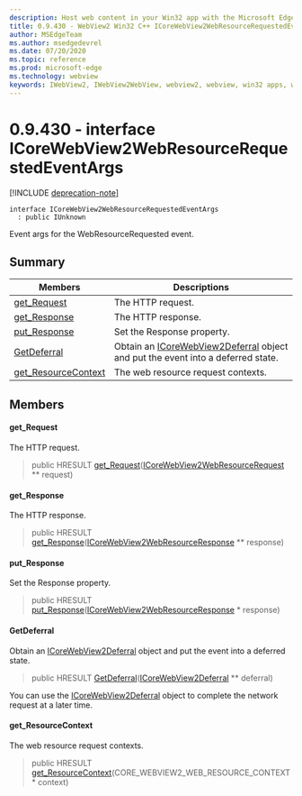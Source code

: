 ```yaml
---
description: Host web content in your Win32 app with the Microsoft Edge WebView2 control
title: 0.9.430 - WebView2 Win32 C++ ICoreWebView2WebResourceRequestedEventArgs
author: MSEdgeTeam
ms.author: msedgedevrel
ms.date: 07/20/2020
ms.topic: reference
ms.prod: microsoft-edge
ms.technology: webview
keywords: IWebView2, IWebView2WebView, webview2, webview, win32 apps, win32, edge, ICoreWebView2, ICoreWebView2Host, browser control, edge html
---
```


# 0.9.430 - interface ICoreWebView2WebResourceRequestedEventArgs 

[!INCLUDE [deprecation-note](../../includes/deprecation-note.md)]

```
interface ICoreWebView2WebResourceRequestedEventArgs
  : public IUnknown
```

Event args for the WebResourceRequested event.

## Summary

 Members                        | Descriptions
--------------------------------|---------------------------------------------
[get_Request](#get_request) | The HTTP request.
[get_Response](#get_response) | The HTTP response.
[put_Response](#put_response) | Set the Response property.
[GetDeferral](#getdeferral) | Obtain an [ICoreWebView2Deferral](ICoreWebView2Deferral.md) object and put the event into a deferred state.
[get_ResourceContext](#get_resourcecontext) | The web resource request contexts.

## Members

#### get_Request 

The HTTP request.

> public HRESULT [get_Request](#get_request)([ICoreWebView2WebResourceRequest](ICoreWebView2WebResourceRequest.md) ** request)

#### get_Response 

The HTTP response.

> public HRESULT [get_Response](#get_response)([ICoreWebView2WebResourceResponse](ICoreWebView2WebResourceResponse.md) ** response)

#### put_Response 

Set the Response property.

> public HRESULT [put_Response](#put_response)([ICoreWebView2WebResourceResponse](ICoreWebView2WebResourceResponse.md) * response)

#### GetDeferral 

Obtain an [ICoreWebView2Deferral](ICoreWebView2Deferral.md) object and put the event into a deferred state.

> public HRESULT [GetDeferral](#getdeferral)([ICoreWebView2Deferral](ICoreWebView2Deferral.md) ** deferral)

You can use the [ICoreWebView2Deferral](ICoreWebView2Deferral.md) object to complete the network request at a later time.

#### get_ResourceContext 

The web resource request contexts.

> public HRESULT [get_ResourceContext](#get_resourcecontext)(CORE_WEBVIEW2_WEB_RESOURCE_CONTEXT * context)

